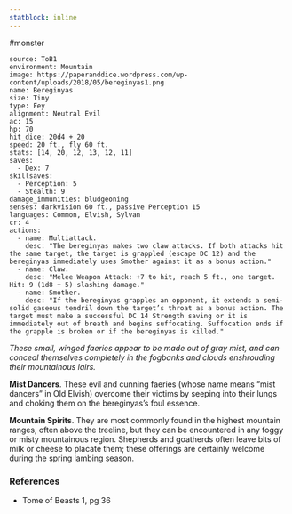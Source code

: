 ```yaml
---
statblock: inline
---
```

 #monster 

```statblock
source: ToB1
environment: Mountain
image: https://paperanddice.wordpress.com/wp-content/uploads/2018/05/bereginyas1.png
name: Bereginyas
size: Tiny
type: Fey
alignment: Neutral Evil
ac: 15
hp: 70
hit_dice: 20d4 + 20
speed: 20 ft., fly 60 ft.
stats: [14, 20, 12, 13, 12, 11]
saves:
  - Dex: 7
skillsaves:
  - Perception: 5
  - Stealth: 9
damage_immunities: bludgeoning
senses: darkvision 60 ft., passive Perception 15
languages: Common, Elvish, Sylvan
cr: 4
actions:
  - name: Multiattack.
    desc: "The bereginyas makes two claw attacks. If both attacks hit the same target, the target is grappled (escape DC 12) and the bereginyas immediately uses Smother against it as a bonus action."
  - name: Claw.
    desc: "Melee Weapon Attack: +7 to hit, reach 5 ft., one target. Hit: 9 (1d8 + 5) slashing damage."
  - name: Smother.
    desc: "If the bereginyas grapples an opponent, it extends a semi-solid gaseous tendril down the target’s throat as a bonus action. The target must make a successful DC 14 Strength saving or it is immediately out of breath and begins suffocating. Suffocation ends if the grapple is broken or if the bereginyas is killed."
```

_These small, winged faeries appear to be made out of gray mist, and can conceal themselves completely in the fogbanks and clouds enshrouding their mountainous lairs._

**Mist Dancers**. These evil and cunning faeries (whose name means “mist dancers” in Old Elvish) overcome their victims by seeping into their lungs and choking them on the bereginyas’s foul essence.

**Mountain Spirits**. They are most commonly found in the highest mountain ranges, often above the treeline, but they can be encountered in any foggy or misty mountainous region. Shepherds and goatherds often leave bits of milk or cheese to placate them; these offerings are certainly welcome during the spring lambing season.

### References

* Tome of Beasts 1, pg 36
